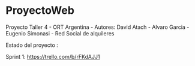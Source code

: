 # ProyectoWeb
Proyecto Taller 4 - ORT Argentina - Autores: David Atach - Alvaro Garcia - Eugenio Simonasi - Red Social de alquileres

Estado del proyecto : 

Sprint 1: https://trello.com/b/rFKdAJJ1
